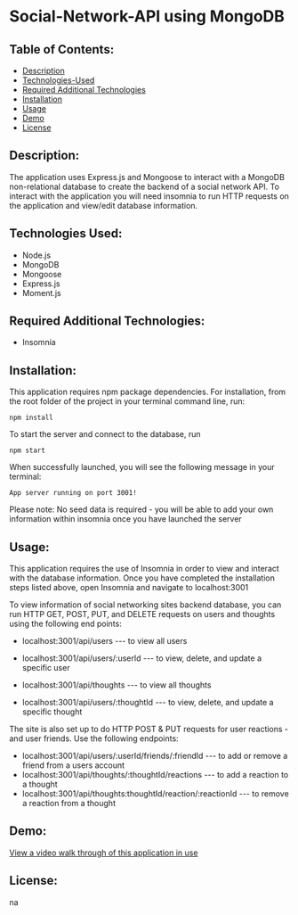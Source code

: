 # Social-Network-API using MongoDB

## Table of Contents:

- [Description](#description)
- [Technologies-Used](#technologies-used)
- [Required Additional Technologies](#required-additional-technologies) 
- [Installation](#installation)
- [Usage](#usage)
- [Demo](#demo)
- [License](#license)

## Description:

The application uses Express.js and Mongoose to interact with a MongoDB non-relational database to create the backend of a social network API. To interact with the application you will need insomnia to run HTTP requests on the application and view/edit database information.

## Technologies Used:

- Node.js
- MongoDB
- Mongoose 
- Express.js
- Moment.js

## Required Additional Technologies:
- Insomnia

## Installation:

This application requires npm package dependencies.
For installation, from the root folder of the project in your terminal command line, run:
```
npm install
```
To start the server and connect to the database, run
```
npm start
```
When successfully launched, you will see the following message in your terminal:
``` 
App server running on port 3001!
```
Please note: No seed data is required - you will be able to add your own information within insomnia once you have launched the server

## Usage:

This application requires the use of Insomnia in order to view and interact with the database information. Once you have completed the installation steps listed above, open Insomnia and navigate to localhost:3001

To view information of social networking sites backend database, you can run HTTP GET, POST, PUT, and DELETE requests on users and thoughts using the following end points:

- localhost:3001/api/users --- to view all users
- localhost:3001/api/users/:userId --- to view, delete, and update a specific user

- localhost:3001/api/thoughts --- to view all thoughts
- localhost:3001/api/users/:thoughtId --- to view, delete, and update a specific thought 

The site is also set up to do HTTP POST  & PUT requests for user reactions - and user friends. Use the following endpoints:

- localhost:3001/api/users/:userId/friends/:friendId --- to add or remove a friend from a users account
- localhost:3001/api/thoughts/:thoughtId/reactions --- to add a reaction to a thought
- localhost:3001/api/thoughts:thoughtId/reaction/:reactionId --- to remove a reaction from a thought

## Demo:

[View a video walk through of this application in use](https://drive.google.com/file/d/1YPzLBcUlBRjSgMyd_qIeTbJk4qQmmnRx/view)

## License: 
na
